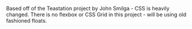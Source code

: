 Based off of the Teastation project by John Smilga - CSS is heavily changed. There is no flexbox or CSS Grid in this project - will be using old fashioned floats.
